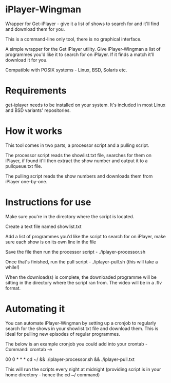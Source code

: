 # iPlayer-Wingman
Wrapper for Get-iPlayer - give it a list of shows to search for and it'll find and download them for you. 

This is a command-line only tool, there is no graphical interface.

A simple wrapper for the Get iPlayer utility. Give iPlayer-Wingman a list of programmes you'd like it to search for on iPlayer. If it finds a match it'll download it for you.

Compatible with POSIX systems - Linux, BSD, Solaris etc.

Requirements
=============
get-iplayer needs to be installed on your system. It's included in most Linux and BSD variants' repositories.

How it works
=============
This tool comes in two parts, a processor script and a pulling script. 

The processor script reads the showlist.txt file, searches for them on iPlayer, if found it'll then extract the show number and output it to a pullqueue.txt file. 

The pulling script reads the show numbers and downloads them from iPlayer one-by-one.

Instructions for use
=====================
Make sure you're in the directory where the script is located. 

Create a text file named showlist.txt

Add a list of programmes you'd like the script to search for on iPlayer, make sure each show is on its own line in the file

Save the file then run the processor script - ./iplayer-processor.sh

Once that's finished, run the pull script - ./iplayer-pull.sh (this will take a while!)

When the download(s) is complete, the downloaded programme will be sitting in the directory where the script ran from. The video will be in a .flv format.

Automating it
==============
You can automate iPlayer-Wingman by setting up a cronjob to regularly search for the shows in your showlist.txt file and download them. This is ideal for pulling new episodes of regular programmes.

The below is an example cronjob you could add into your crontab -  Command: crontab -e

00 0    * * *   cd ~/ && ./iplayer-processor.sh && ./iplayer-pull.txt

This will run the scripts every night at midnight (providing script is in your home directory - hence the cd ~/ command)
